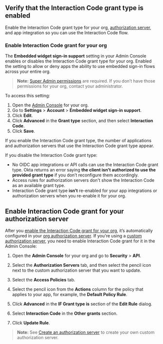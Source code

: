 ## Verify that the Interaction Code grant type is enabled

Enable the Interaction Code grant type for your org, [authorization server](/docs/concepts/auth-servers/), and app integration so you can use the Interaction Code flow.

### Enable Interaction Code grant for your org

The **Embedded widget sign-in support** setting in your Admin Console enables or disables the Interaction Code grant type for your org. Enabled the setting to allow or deny apps the ability to use embedded sign-in flows across your entire org.

> **Note:** [Super Admin permissions](https://help.okta.com/okta_help.htm?id=ext_superadmin) are required. If you don’t have those permissions for your org, contact your administrator.

To access this setting:

1. Open the [Admin Console](/docs/concepts/okta-organizations/#admin-console) for your org.
1. Go to **Settings** > **Account** > **Embedded widget sign-in support**.
1. Click **Edit**.
1. Click **Advanced** in the **Grant type** section, and then select **Interaction Code**.
1. Click **Save**.

If you enable the Interaction Code grant type, the number of applications and authorization servers that use the Interaction Code grant type appear.

If you disable the Interaction Code grant type:

* No OIDC app integrations or API calls can use the Interaction Code grant type. Okta returns an error saying **the client isn't authorized to use the provided grant type** if you don’t reconfigure them accordingly.
* Access rules for authorization servers don't show the Interaction Code as an available grant type.
* Interaction Code grant type **isn’t** re-enabled for your app integrations or authorization servers when you re-enable it for your org.

## Enable Interaction Code grant for your authorization server

After you [enable the Interaction Code grant for your org](#enable-interaction-code-grant-for-your-org), it’s automatically configured in your [org authorization server](/docs/concepts/auth-servers/#org-authorization-server). If you're using a [custom authorization server](/docs/concepts/auth-servers/#custom-authorization-server), you need to enable Interaction Code grant for it in the Admin Console:

1. Open the **Admin Console** for your org and go to **Security** > **API**.
1. Select the **Authorization Servers** tab, and then select the pencil icon next to the custom authorization server that you want to update.
1. Select the **Access Policies** tab.
1. Select the pencil icon from the **Actions** column for the policy that applies to your app, for example, the **Default Policy Rule**.
1. Click **Advanced** in the **IF Grant type is** section of the **Edit Rule** dialog.
1. Select **Interaction Code** in the **Other grants** section.

     <VerifyICGrantType />

1. Click **Update Rule**.

> **Note:** See [Create an authorization server](/docs/guides/customize-authz-server/) to create your own custom authorization server.
